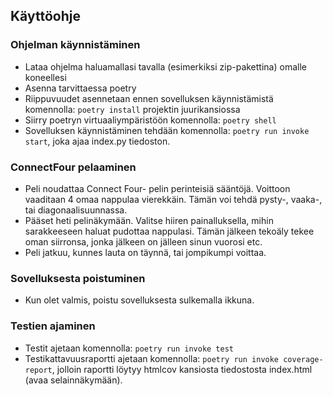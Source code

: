 ## Käyttöohje

### Ohjelman käynnistäminen

- Lataa ohjelma haluamallasi tavalla (esimerkiksi zip-pakettina) omalle koneellesi
- Asenna tarvittaessa poetry
- Riippuvuudet asennetaan ennen sovelluksen käynnistämistä komennolla: `poetry install` projektin juurikansiossa
- Siirry poetryn virtuaaliympäristöön komennolla: `poetry shell`
- Sovelluksen käynnistäminen tehdään komennolla: `poetry run invoke start`, joka ajaa index.py tiedoston.

### ConnectFour pelaaminen

- Peli noudattaa Connect Four- pelin perinteisiä sääntöjä. Voittoon vaaditaan 4 omaa nappulaa vierekkäin. Tämän voi tehdä pysty-, vaaka-, tai diagonaalisuunnassa.
- Pääset heti pelinäkymään. Valitse hiiren painalluksella, mihin sarakkeeseen haluat pudottaa nappulasi. Tämän jälkeen tekoäly tekee oman siirronsa, jonka jälkeen on jälleen sinun vuorosi etc. 
- Peli jatkuu, kunnes lauta on täynnä, tai jompikumpi voittaa.

### Sovelluksesta poistuminen

- Kun olet valmis, poistu sovelluksesta sulkemalla ikkuna.

### Testien ajaminen

- Testit ajetaan komennolla: `poetry run invoke test`
- Testikattavuusraportti ajetaan komennolla: `poetry run invoke coverage-report`, jolloin raportti löytyy htmlcov kansiosta tiedostosta index.html (avaa selainnäkymään).
